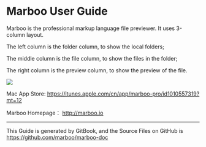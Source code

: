 # Marboo User Guide

<!-- create time: 2015-07-18 15:37:21  -->

<!-- This file is created by Marboo<http://marboo.io> template file $MARBOO_HOME/.media/starts/default.md
本文件由 Marboo<http://marboo.io> 模板文件 $MARBOO_HOME/.media/starts/default.md 创建 -->

Marboo is the professional markup language file previewer. It uses 3-column layout.

The left column is the folder column, to show the local folders;

The middle column is the file column, to show the files in the folder;

The right column is the preview column, to show the preview of the file.

![](http://medis.qiniudn.com/1.jpg)

Mac App Store: <https://itunes.apple.com/cn/app/marboo-pro/id1010557319?mt=12>

Marboo Homepage： http://marboo.io

---

This Guide is generated by GitBook, and the Source Files on GitHub is <https://github.com/marboo/marboo-doc>
